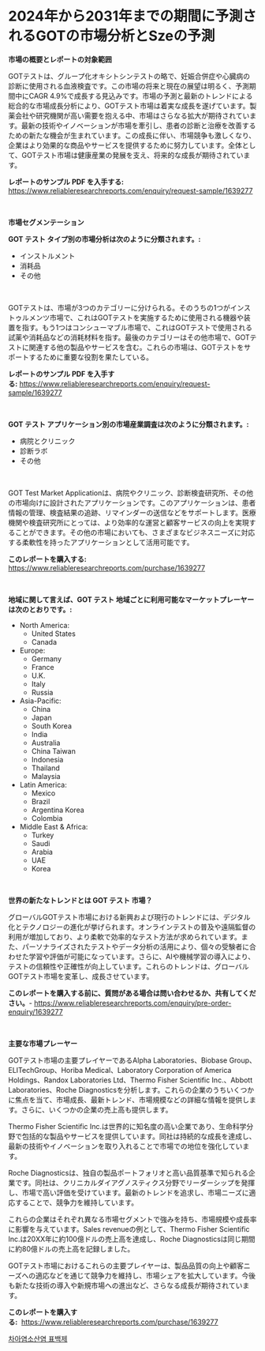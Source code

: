 <p><h1>2024年から2031年までの期間に予測されるGOTの市場分析とSzeの予測</h1></p><p><strong>市場の概要とレポートの対象範囲</strong></p>
<p><p>GOTテストは、グループ化オキシトシンテストの略で、妊娠合併症や心臓病の診断に使用される血液検査です。この市場の将来と現在の展望は明るく、予測期間中にCAGR 4.9%で成長する見込みです。市場の予測と最新のトレンドによる総合的な市場成長分析により、GOTテスト市場は着実な成長を遂げています。製薬会社や研究機関が高い需要を抱える中、市場はさらなる拡大が期待されています。最新の技術やイノベーションが市場を牽引し、患者の診断と治療を改善するための新たな機会が生まれています。この成長に伴い、市場競争も激しくなり、企業はより効果的な商品やサービスを提供するために努力しています。全体として、GOTテスト市場は健康産業の発展を支え、将来的な成長が期待されています。</p></p>
<p><strong>レポートのサンプル PDF を入手する:</strong> <a href="https://www.reliableresearchreports.com/enquiry/request-sample/1639277">https://www.reliableresearchreports.com/enquiry/request-sample/1639277</a></p>
<p>&nbsp;</p>
<p><strong>市場セグメンテーション</strong></p>
<p><strong>GOT テスト タイプ別の市場分析は次のように分類されます。:</strong></p>
<p><ul><li>インストルメント</li><li>消耗品</li><li>その他</li></ul></p>
<p>&nbsp;</p>
<p><p>GOTテストは、市場が3つのカテゴリーに分けられる。そのうちの1つがインストゥルメンツ市場で、これはGOTテストを実施するために使用される機器や装置を指す。もう1つはコンシューマブル市場で、これはGOTテストで使用される試薬や消耗品などの消耗材料を指す。最後のカテゴリーはその他市場で、GOTテストに関連する他の製品やサービスを含む。これらの市場は、GOTテストをサポートするために重要な役割を果たしている。</p></p>
<p><strong>レポートのサンプル PDF を入手する:</strong>&nbsp;<a href="https://www.reliableresearchreports.com/enquiry/request-sample/1639277">https://www.reliableresearchreports.com/enquiry/request-sample/1639277</a></p>
<p>&nbsp;</p>
<p><strong> GOT テスト アプリケーション別の市場産業調査は次のように分類されます。:</strong></p>
<p><ul><li>病院とクリニック</li><li>診断ラボ</li><li>その他</li></ul></p>
<p>&nbsp;</p>
<p><p>GOT Test Market Applicationは、病院やクリニック、診断検査研究所、その他の市場向けに設計されたアプリケーションです。このアプリケーションは、患者情報の管理、検査結果の追跡、リマインダーの送信などをサポートします。医療機関や検査研究所にとっては、より効率的な運営と顧客サービスの向上を実現することができます。その他の市場においても、さまざまなビジネスニーズに対応する柔軟性を持ったアプリケーションとして活用可能です。</p></p>
<p><strong>このレポートを購入する:</strong>&nbsp; <a href="https://www.reliableresearchreports.com/purchase/1639277">https://www.reliableresearchreports.com/purchase/1639277</a></p>
<p>&nbsp;</p>
<p><strong>地域に関して言えば、GOT テスト 地域ごとに利用可能なマーケットプレーヤーは次のとおりです。:</strong></p>
<p><ul>
    <li>
        North America:
        <ul>
            <li>United States</li>
            <li>Canada</li>
        </ul>
    </li>
    <li>
        Europe:
        <ul>
            <li>Germany</li>
            <li>France</li>
            <li>U.K.</li>
            <li>Italy</li>
            <li>Russia</li>
        </ul>
    </li>
    <li>
        Asia-Pacific:
        <ul>
            <li>China</li>
            <li>Japan</li>
            <li>South Korea</li>
            <li>India</li>
            <li>Australia</li>
            <li>China Taiwan</li>
            <li>Indonesia</li>
            <li>Thailand</li>
            <li>Malaysia</li>
        </ul>
    </li>
    <li>
        Latin America:
        <ul>
            <li>Mexico</li>
            <li>Brazil</li>
            <li>Argentina Korea</li>
            <li>Colombia</li>
        </ul>
    </li>
    <li>
        Middle East & Africa:
        <ul>
            <li>Turkey</li>
            <li>Saudi</li>
            <li>Arabia</li>
            <li>UAE</li>
            <li>Korea</li>
        </ul>
    </li>
    </ul></p>
<p>&nbsp;</p>
<p><strong>世界の新たなトレンドとは GOT テスト 市場？</strong></p>
<p><p>グローバルGOTテスト市場における新興および現行のトレンドには、デジタル化とテクノロジーの進化が挙げられます。オンラインテストの普及や遠隔監督の利用が増加しており、より柔軟で効率的なテスト方法が求められています。また、パーソナライズされたテストやデータ分析の活用により、個々の受験者に合わせた学習や評価が可能になっています。さらに、AIや機械学習の導入により、テストの信頼性や正確性が向上しています。これらのトレンドは、グローバルGOTテスト市場を変革し、成長させています。</p></p>
<p><strong>このレポートを購入する前に、質問がある場合は問い合わせるか、共有してください。</strong>- <a href="https://www.reliableresearchreports.com/enquiry/pre-order-enquiry/1639277">https://www.reliableresearchreports.com/enquiry/pre-order-enquiry/1639277</a></p>
<p>&nbsp;</p>
<p><strong>主要な市場プレーヤー</strong></p>
<p><p>GOTテスト市場の主要プレイヤーであるAlpha Laboratories、Biobase Group、ELITechGroup、Horiba Medical、Laboratory Corporation of America Holdings、Randox Laboratories Ltd、Thermo Fisher Scientific Inc.、Abbott Laboratories、Roche Diagnosticsを分析します。これらの企業のうちいくつかに焦点を当て、市場成長、最新トレンド、市場規模などの詳細な情報を提供します。さらに、いくつかの企業の売上高も提供します。</p><p>Thermo Fisher Scientific Inc.は世界的に知名度の高い企業であり、生命科学分野で包括的な製品やサービスを提供しています。同社は持続的な成長を達成し、最新の技術やイノベーションを取り入れることで市場での地位を強化しています。</p><p>Roche Diagnosticsは、独自の製品ポートフォリオと高い品質基準で知られる企業です。同社は、クリニカルダイアグノスティクス分野でリーダーシップを発揮し、市場で高い評価を受けています。最新のトレンドを追求し、市場ニーズに適応することで、競争力を維持しています。</p><p>これらの企業はそれぞれ異なる市場セグメントで強みを持ち、市場規模や成長率に影響を与えています。Sales revenueの例として、Thermo Fisher Scientific Inc.は20XX年に約100億ドルの売上高を達成し、Roche Diagnosticsは同じ期間に約80億ドルの売上高を記録しました。</p><p>GOTテスト市場におけるこれらの主要プレイヤーは、製品品質の向上や顧客ニーズへの適応などを通じて競争力を維持し、市場シェアを拡大しています。今後も新たな技術の導入や新規市場への進出など、さらなる成長が期待されています。</p></p>
<p><strong>このレポートを購入する:</strong>&nbsp;&nbsp;<a href="https://www.reliableresearchreports.com/purchase/1639277">https://www.reliableresearchreports.com/purchase/1639277</a></p>
<p><p><a href="https://github.com/iansanftyord09878/Market-Research-Report-List-1/blob/main/40947808686.md">차아염소산염 표백제</a></p></p>